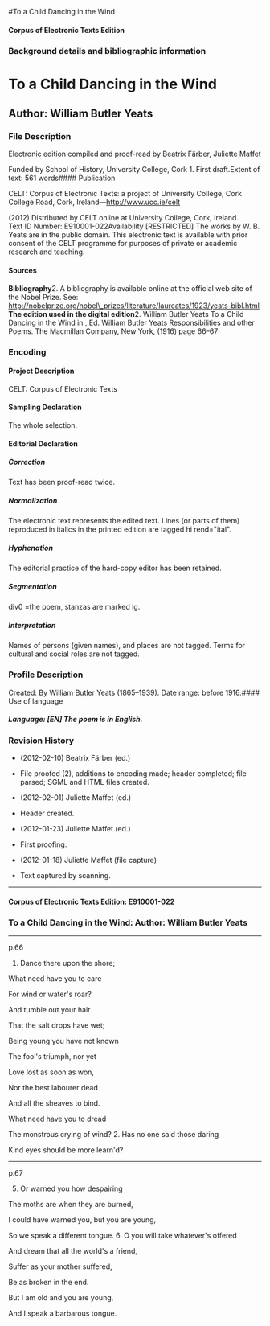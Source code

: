 

#To a Child Dancing in the Wind


<!-- // 
 function footNote(link) {
 openpopup = window.open(link,"openpopup","width=512,height=128,left=256,top=256,resizable=no,scrollbars=1,menubar=1,statusbar=0,toolbar=0");
}
// -->



#### Corpus of Electronic Texts Edition


### Background details and bibliographic information


To a Child Dancing in the Wind
==============================


Author: William Butler Yeats
----------------------------


### File Description

Electronic edition compiled and proof-read by Beatrix Färber, Juliette Maffet

Funded by School of History, University College, Cork 1. First draft.Extent of text: 561 words#### Publication


CELT: Corpus of Electronic Texts: a project of University College, Cork  
College Road, Cork, Ireland—http://www.ucc.ie/celt

 (2012) Distributed by CELT online at University College, Cork, Ireland.  
Text ID Number: E910001-022Availability [RESTRICTED] 
The works by W. B. Yeats are in the public domain. This electronic text is available with prior consent of the CELT programme for purposes of private or academic research and teaching.


#### Sources


**Bibliography**2. A bibliography is available online at the official web site of the Nobel Prize. See: http://nobelprize.org/nobel\_prizes/literature/laureates/1923/yeats-bibl.html
**The edition used in the digital edition**2. William Butler Yeats To a Child Dancing in the Wind in , Ed. William Butler Yeats Responsibilities and other Poems. The Macmillan Company, New York, (1916) page 66–67

### Encoding


#### Project Description


CELT: Corpus of Electronic Texts


#### Sampling Declaration


The whole selection.


#### Editorial Declaration


##### Correction


Text has been proof-read twice.


##### Normalization


The electronic text represents the edited text. Lines (or parts of them) reproduced in italics in the printed edition are tagged hi rend="ital".


##### Hyphenation


The editorial practice of the hard-copy editor has been retained.


##### Segmentation


div0 =the poem, stanzas are marked lg.


##### Interpretation


Names of persons (given names), and places are not tagged. Terms for cultural and social roles are not tagged.


### Profile Description


Created: By William Butler Yeats (1865–1939).
 Date range: before 1916.#### Use of language


##### Language: [EN] The poem is in English.


### Revision History


* (2012-02-10) Beatrix Färber (ed.)

* File proofed (2), additions to encoding made; header completed; file parsed; SGML and HTML files created.
* (2012-02-01) Juliette Maffet (ed.)

* Header created.
* (2012-01-23) Juliette Maffet (ed.)

* First proofing.
* (2012-01-18) Juliette Maffet (file capture)

* Text captured by scanning.




---


#### Corpus of Electronic Texts Edition: E910001-022


### To a Child Dancing in the Wind: Author: William Butler Yeats




---

p.66


1. Dance there upon the shore;
  
What need have you to care
  
For wind or water's roar?
  
And tumble out your hair
  
That the salt drops have wet;
  
Being young you have not known
  
The fool's triumph, nor yet
  
Love lost as soon as won,
  
Nor the best labourer dead
  
And all the sheaves to bind.
  
What need have you to dread
  
The monstrous crying of wind?
2. Has no one said those daring
  
Kind eyes should be more learn'd?


---

p.67

5. Or warned you how despairing
  
The moths are when they are burned,
  
I could have warned you, but you are young,
  
So we speak a different tongue.
6. O you will take whatever's offered
  
And dream that all the world's a friend,
  
Suffer as your mother suffered,
  
Be as broken in the end.
  
But I am old and you are young,
  
And I speak a barbarous tongue.










